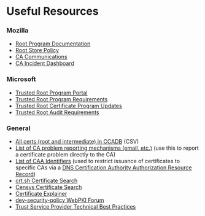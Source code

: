 # Useful Resources #

### Mozilla ###

* [Root Program Documentation](https://wiki.mozilla.org/CA)
* [Root Store Policy](https://www.mozilla.org/about/governance/policies/security-group/certs/policy/)
* [CA Communications](https://wiki.mozilla.org/CA/Communications)
* [CA Incident Dashboard](https://wiki.mozilla.org/CA/Incident_Dashboard)

### Microsoft ###

* [Trusted Root Program Portal](https://social.technet.microsoft.com/wiki/contents/articles/33315.microsoft-trusted-root-certificate-program-portal.aspx)
* [Trusted Root Program Requirements](https://social.technet.microsoft.com/wiki/contents/articles/31633.microsoft-trusted-root-program-requirements.aspx)
* [Trusted Root Certificate Program Updates](https://social.technet.microsoft.com/wiki/contents/articles/31680.microsoft-trusted-root-certificate-program-updates.aspx)
* [Trusted Root Audit Requirements](http://aka.ms/auditreqs)

### General ###

* [All certs (root and intermediate) in CCADB](http://ccadb-public.secure.force.com/ccadb/AllCertificateRecordsCSVFormat) (CSV)
* [List of CA problem reporting mechanisms (email, etc.)](https://ccadb-public.secure.force.com/ccadb/AllProblemReportingMechanismsReport) (use this to report a certificate problem directly to the CA)
* [List of CAA Identifiers](https://ccadb-public.secure.force.com/ccadb/AllCAAIdentifiersReport) (used to restrict issuance of certificates to specific CAs via a [DNS Certification Authority Authorization Resource Record](https://tools.ietf.org/html/rfc6844))
* [crt.sh Certificate Search](https://crt.sh/)
* [Censys Certificate Search](https://censys.io/)
* [Certificate Explainer](https://tls-observatory.services.mozilla.com/static/certsplainer.html)
* [dev-security-policy WebPKI Forum](https://www.mozilla.org/about/forums/#dev-security-policy)
* [Trust Service Provider Technical Best Practices](/documents/TSP_Technical_Best_Practices_eIDAS.pdf)
